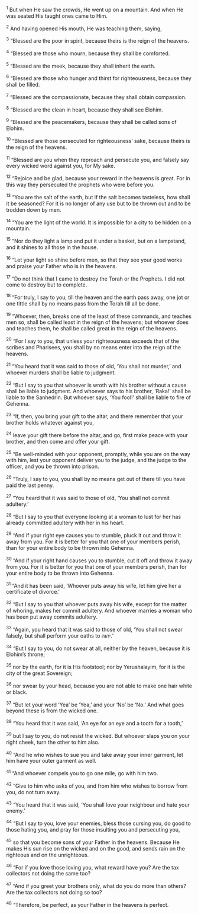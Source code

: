<sup>1</sup> But when He saw the crowds, He went up on a mountain. And when He was seated His taught ones came to Him.

<sup>2</sup> And having opened His mouth, He was teaching them, saying,

<sup>3</sup> “Blessed are the poor in spirit, because theirs is the reign of the heavens.

<sup>4</sup> “Blessed are those who mourn, because they shall be comforted.

<sup>5</sup> “Blessed are the meek, because they shall inherit the earth.

<sup>6</sup> “Blessed are those who hunger and thirst for righteousness, because they shall be filled.

<sup>7</sup> “Blessed are the compassionate, because they shall obtain compassion.

<sup>8</sup> “Blessed are the clean in heart, because they shall see Elohim.

<sup>9</sup> “Blessed are the peacemakers, because they shall be called sons of Elohim.

<sup>10</sup> “Blessed are those persecuted for righteousness’ sake, because theirs is the reign of the heavens.

<sup>11</sup> “Blessed are you when they reproach and persecute you, and falsely say every wicked word against you, for My sake.

<sup>12</sup> “Rejoice and be glad, because your reward in the heavens is great. For in this way they persecuted the prophets who were before you.

<sup>13</sup> “You are the salt of the earth, but if the salt becomes tasteless, how shall it be seasoned? For it is no longer of any use but to be thrown out and to be trodden down by men.

<sup>14</sup> “You are the light of the world. It is impossible for a city to be hidden on a mountain.

<sup>15</sup> “Nor do they light a lamp and put it under a basket, but on a lampstand, and it shines to all those in the house.

<sup>16</sup> “Let your light so shine before men, so that they see your good works and praise your Father who is in the heavens.

<sup>17</sup> “Do not think that I came to destroy the Torah or the Prophets. I did not come to destroy but to complete.

<sup>18</sup> “For truly, I say to you, till the heaven and the earth pass away, one jot or one tittle shall by no means pass from the Torah till all be done.

<sup>19</sup> “Whoever, then, breaks one of the least of these commands, and teaches men so, shall be called least in the reign of the heavens; but whoever does and teaches them, he shall be called great in the reign of the heavens.

<sup>20</sup> “For I say to you, that unless your righteousness exceeds that of the scribes and Pharisees, you shall by no means enter into the reign of the heavens.

<sup>21</sup> “You heard that it was said to those of old, ‘You shall not murder,’ and whoever murders shall be liable to judgment.

<sup>22</sup> “But I say to you that whoever is wroth with his brother without a cause shall be liable to judgment. And whoever says to his brother, ‘Raka!’ shall be liable to the Sanhedrin. But whoever says, ‘You fool!’ shall be liable to fire of Gehenna.

<sup>23</sup> “If, then, you bring your gift to the altar, and there remember that your brother holds whatever against you,

<sup>24</sup> leave your gift there before the altar, and go, first make peace with your brother, and then come and offer your gift.

<sup>25</sup> “Be well-minded with your opponent, promptly, while you are on the way with him, lest your opponent deliver you to the judge, and the judge to the officer, and you be thrown into prison.

<sup>26</sup> “Truly, I say to you, you shall by no means get out of there till you have paid the last penny.

<sup>27</sup> “You heard that it was said to those of old, ‘You shall not commit adultery.’

<sup>28</sup> “But I say to you that everyone looking at a woman to lust for her has already committed adultery with her in his heart.

<sup>29</sup> “And if your right eye causes you to stumble, pluck it out and throw it away from you. For it is better for you that one of your members perish, than for your entire body to be thrown into Gehenna.

<sup>30</sup> “And if your right hand causes you to stumble, cut it off and throw it away from you. For it is better for you that one of your members perish, than for your entire body to be thrown into Gehenna.

<sup>31</sup> “And it has been said, ‘Whoever puts away his wife, let him give her a certificate of divorce.’

<sup>32</sup> “But I say to you that whoever puts away his wife, except for the matter of whoring, makes her commit adultery. And whoever marries a woman who has been put away commits adultery.

<sup>33</sup> “Again, you heard that it was said to those of old, ‘You shall not swear falsely, but shall perform your oaths to יהוה.’

<sup>34</sup> “But I say to you, do not swear at all, neither by the heaven, because it is Elohim’s throne;

<sup>35</sup> nor by the earth, for it is His footstool; nor by Yerushalayim, for it is the city of the great Sovereign;

<sup>36</sup> nor swear by your head, because you are not able to make one hair white or black.

<sup>37</sup> “But let your word ‘Yea’ be ‘Yea,’ and your ‘No’ be ‘No.’ And what goes beyond these is from the wicked one.

<sup>38</sup> “You heard that it was said, ‘An eye for an eye and a tooth for a tooth,’

<sup>39</sup> but I say to you, do not resist the wicked. But whoever slaps you on your right cheek, turn the other to him also.

<sup>40</sup> “And he who wishes to sue you and take away your inner garment, let him have your outer garment as well.

<sup>41</sup> “And whoever compels you to go one mile, go with him two.

<sup>42</sup> “Give to him who asks of you, and from him who wishes to borrow from you, do not turn away.

<sup>43</sup> “You heard that it was said, ‘You shall love your neighbour and hate your enemy.’

<sup>44</sup> “But I say to you, love your enemies, bless those cursing you, do good to those hating you, and pray for those insulting you and persecuting you,

<sup>45</sup> so that you become sons of your Father in the heavens. Because He makes His sun rise on the wicked and on the good, and sends rain on the righteous and on the unrighteous.

<sup>46</sup> “For if you love those loving you, what reward have you? Are the tax collectors not doing the same too?

<sup>47</sup> “And if you greet your brothers only, what do you do more than others? Are the tax collectors not doing so too?

<sup>48</sup> “Therefore, be perfect, as your Father in the heavens is perfect.


